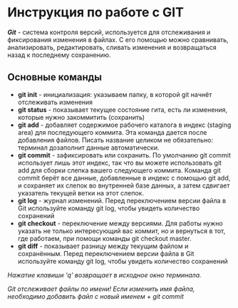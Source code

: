 # Инструкция по работе с GIT

_**Git**_ - система контроля версий, используется для отслеживания и фиксирования изменения в файлах. С его помощью можно сравнивать, анализировать, редактировать, сливать изменения и возвращаться назад к последнему сохранению.

## Основные команды

*  **git init** - 
инициализация: указываем папку, в которой
git начнёт отслеживать изменения
* **git status** - 
показывает текущее состояние гита, есть 
ли изменения, которые нужно закоммитить
(сохранить)
* **git add** - 
добавляет содержимое рабочего каталога 
в индекс (staging area) для последующего коммита. Эта команда дается после добавления
файлов. Писать название целиком не обязательно: терминал дозаполнит данные автоматически.
* **git commit** -
зафиксировать или сохранить.
По умолчанию git commit использует лишь этот индекс, так что вы можете использовать git add 
для сборки слепка вашего следующего коммита.
Команда git commit берёт все данные, добавленные в индекс с помощью git add, и сохраняет их
слепок во внутренней базе данных, а затем сдвигает указатель текущей ветки на этот слепок.
*  **git log** - 
журнал изменений.
Перед переключением версии файла в Git
используйте команду git log, чтобы увидеть
количество сохранений
* **git checkout** - 
переключение между версиями.
Для работы нужно указать не только
интересующий вас коммит, но и вернуться 
в тот, где работаем, при помощи команды 
git checkout master.
* **git diff** - 
показывает разницу между текущим файлом
и сохранённым.
Перед переключением версии файла в Git
используйте команду git log, чтобы увидеть
количество сохранений

*Нажатие клавиши ‘q’ возвращает 
в исходное окно терминала.*

*Git отслеживает файлы по имени! 
Если изменить имя файла, необходимо добавить файл с новый именем + git commit*


